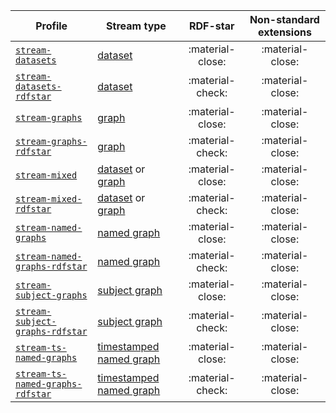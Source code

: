 Profile | Stream type | RDF-star | Non-standard extensions
--- | --- | :-: | :-:
[`stream-datasets`](https://w3id.org/riverbench/v/dev/profiles/stream-datasets) | [dataset](https://w3id.org/stax/dev/taxonomy#rdf-dataset-stream) | :material-close: | :material-close:
[`stream-datasets-rdfstar`](https://w3id.org/riverbench/v/dev/profiles/stream-datasets-rdfstar) | [dataset](https://w3id.org/stax/dev/taxonomy#rdf-dataset-stream) | :material-check: | :material-close:
[`stream-graphs`](https://w3id.org/riverbench/v/dev/profiles/stream-graphs) | [graph](https://w3id.org/stax/dev/taxonomy#rdf-graph-stream) | :material-close: | :material-close:
[`stream-graphs-rdfstar`](https://w3id.org/riverbench/v/dev/profiles/stream-graphs-rdfstar) | [graph](https://w3id.org/stax/dev/taxonomy#rdf-graph-stream) | :material-check: | :material-close:
[`stream-mixed`](https://w3id.org/riverbench/v/dev/profiles/stream-mixed) | [dataset](https://w3id.org/stax/dev/taxonomy#rdf-dataset-stream) or [graph](https://w3id.org/stax/dev/taxonomy#rdf-graph-stream) | :material-close: | :material-close:
[`stream-mixed-rdfstar`](https://w3id.org/riverbench/v/dev/profiles/stream-mixed-rdfstar) | [dataset](https://w3id.org/stax/dev/taxonomy#rdf-dataset-stream) or [graph](https://w3id.org/stax/dev/taxonomy#rdf-graph-stream) | :material-check: | :material-close:
[`stream-named-graphs`](https://w3id.org/riverbench/v/dev/profiles/stream-named-graphs) | [named graph](https://w3id.org/stax/dev/taxonomy#rdf-named-graph-stream) | :material-close: | :material-close:
[`stream-named-graphs-rdfstar`](https://w3id.org/riverbench/v/dev/profiles/stream-named-graphs-rdfstar) | [named graph](https://w3id.org/stax/dev/taxonomy#rdf-named-graph-stream) | :material-check: | :material-close:
[`stream-subject-graphs`](https://w3id.org/riverbench/v/dev/profiles/stream-subject-graphs) | [subject graph](https://w3id.org/stax/dev/taxonomy#rdf-subject-graph-stream) | :material-close: | :material-close:
[`stream-subject-graphs-rdfstar`](https://w3id.org/riverbench/v/dev/profiles/stream-subject-graphs-rdfstar) | [subject graph](https://w3id.org/stax/dev/taxonomy#rdf-subject-graph-stream) | :material-check: | :material-close:
[`stream-ts-named-graphs`](https://w3id.org/riverbench/v/dev/profiles/stream-ts-named-graphs) | [timestamped named graph](https://w3id.org/stax/dev/taxonomy#timestamped-rdf-named-graph-stream) | :material-close: | :material-close:
[`stream-ts-named-graphs-rdfstar`](https://w3id.org/riverbench/v/dev/profiles/stream-ts-named-graphs-rdfstar) | [timestamped named graph](https://w3id.org/stax/dev/taxonomy#timestamped-rdf-named-graph-stream) | :material-check: | :material-close:
